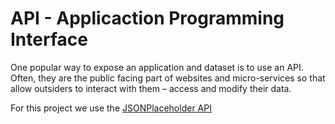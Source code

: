 # API - Applicaction Programming Interface

One popular way to expose an application and dataset is to use an API. Often, they are the public facing part of websites and micro-services so that allow outsiders to interact with them – access and modify their data.

For this project we use the [JSONPlaceholder API](https://jsonplaceholder.typicode.com/)
